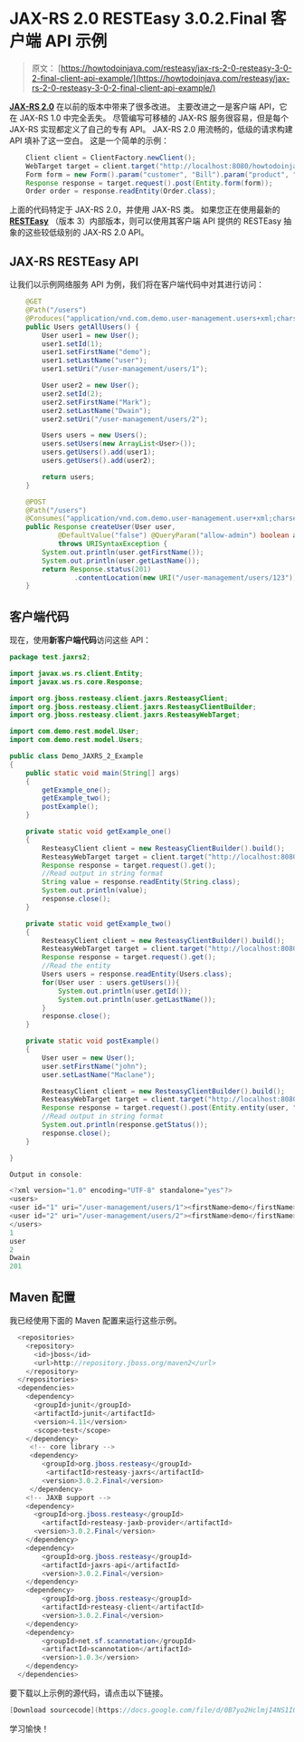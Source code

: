 # JAX-RS 2.0 RESTEasy 3.0.2.Final 客户端 API 示例

> 原文： [https://howtodoinjava.com/resteasy/jax-rs-2-0-resteasy-3-0-2-final-client-api-example/](https://howtodoinjava.com/resteasy/jax-rs-2-0-resteasy-3-0-2-final-client-api-example/)

[**JAX-RS 2.0**](//howtodoinjava.com/tag/jax-rs-2-0/ "jax-rs 2.0") 在以前的版本中带来了很多改进。 主要改进之一是客户端 API，它在 JAX-RS 1.0 中完全丢失。 尽管编写可移植的 JAX-RS 服务很容易，但是每个 JAX-RS 实现都定义了自己的专有 API。 JAX-RS 2.0 用流畅的，低级的请求构建 API 填补了这一空白。 这是一个简单的示例：

```java
	Client client = ClientFactory.newClient(); 
	WebTarget target = client.target("http://localhost:8080/howtodoinjava"); 
	Form form = new Form().param("customer", "Bill").param("product", "book"); 
	Response response = target.request().post(Entity.form(form)); 
	Order order = response.readEntity(Order.class); 

```

上面的代码特定于 JAX-RS 2.0，并使用 JAX-RS 类。 如果您正在使用最新的 [**RESTEasy**](//howtodoinjava.com/restful-web-service/ "RESTful Web services Tutorials") （版本 3）内部版本，则可以使用其客户端 API 提供的 RESTEasy 抽象的这些较低级别的 JAX-RS 2.0 API。

## JAX-RS RESTEasy API

让我们以示例网络服务 API 为例，我们将在客户端代码中对其进行访问：

```java
	@GET
	@Path("/users")
	@Produces("application/vnd.com.demo.user-management.users+xml;charset=UTF-8;version=1")
	public Users getAllUsers() {
		User user1 = new User();
		user1.setId(1);
		user1.setFirstName("demo");
		user1.setLastName("user");
		user1.setUri("/user-management/users/1");

		User user2 = new User();
		user2.setId(2);
		user2.setFirstName("Mark");
		user2.setLastName("Dwain");
		user2.setUri("/user-management/users/2");

		Users users = new Users();
		users.setUsers(new ArrayList<User>());
		users.getUsers().add(user1);
		users.getUsers().add(user2);

		return users;
	}

	@POST
	@Path("/users")
	@Consumes("application/vnd.com.demo.user-management.user+xml;charset=UTF-8;version=1")
	public Response createUser(User user,
			@DefaultValue("false") @QueryParam("allow-admin") boolean allowAdmin)
			throws URISyntaxException {
		System.out.println(user.getFirstName());
		System.out.println(user.getLastName());
		return Response.status(201)
				.contentLocation(new URI("/user-management/users/123")).build();
	}

```

## 客户端代码

现在，使用**新客户端代码**访问这些 API：

```java
package test.jaxrs2;

import javax.ws.rs.client.Entity;
import javax.ws.rs.core.Response;

import org.jboss.resteasy.client.jaxrs.ResteasyClient;
import org.jboss.resteasy.client.jaxrs.ResteasyClientBuilder;
import org.jboss.resteasy.client.jaxrs.ResteasyWebTarget;

import com.demo.rest.model.User;
import com.demo.rest.model.Users;

public class Demo_JAXRS_2_Example 
{
	public static void main(String[] args) 
	{
		getExample_one();
		getExample_two();
		postExample();
	}

	private static void getExample_one() 
	{
		ResteasyClient client = new ResteasyClientBuilder().build();
        ResteasyWebTarget target = client.target("http://localhost:8080/RESTEasyApplication/user-management/users");
        Response response = target.request().get();
        //Read output in string format
        String value = response.readEntity(String.class);
        System.out.println(value);
        response.close();  
	}

	private static void getExample_two()
	{
		ResteasyClient client = new ResteasyClientBuilder().build();
        ResteasyWebTarget target = client.target("http://localhost:8080/RESTEasyApplication/user-management/users");
        Response response = target.request().get();
        //Read the entity
        Users users = response.readEntity(Users.class);
        for(User user : users.getUsers()){
        	System.out.println(user.getId());
        	System.out.println(user.getLastName());
        }
        response.close();  
	}

	private static void postExample() 
	{
		User user = new User();
		user.setFirstName("john");
		user.setLastName("Maclane");

		ResteasyClient client = new ResteasyClientBuilder().build();
        ResteasyWebTarget target = client.target("http://localhost:8080/RESTEasyApplication/user-management/users");
        Response response = target.request().post(Entity.entity(user, "application/vnd.com.demo.user-management.user+xml;charset=UTF-8;version=1"));
        //Read output in string format
        System.out.println(response.getStatus());
        response.close();  
	}

}

Output in console:

<?xml version="1.0" encoding="UTF-8" standalone="yes"?>
<users>
<user id="1" uri="/user-management/users/1"><firstName>demo</firstName><lastName>user</lastName></user>
<user id="2" uri="/user-management/users/2"><firstName>demo</firstName><lastName>user</lastName></user>
</users>
1
user
2
Dwain
201

```

## Maven 配置

我已经使用下面的 Maven 配置来运行这些示例。

```java
  <repositories>
	<repository>
	  <id>jboss</id>
	  <url>http://repository.jboss.org/maven2</url>
	</repository>
  </repositories>
  <dependencies>
    <dependency>
      <groupId>junit</groupId>
      <artifactId>junit</artifactId>
      <version>4.11</version>
      <scope>test</scope>
    </dependency>
     <!-- core library -->
	 <dependency>
	    <groupId>org.jboss.resteasy</groupId>
	     <artifactId>resteasy-jaxrs</artifactId>
	    <version>3.0.2.Final</version>
	 </dependency>
	<!-- JAXB support -->
	<dependency>
	  <groupId>org.jboss.resteasy</groupId>
	    <artifactId>resteasy-jaxb-provider</artifactId>
	  <version>3.0.2.Final</version>
	</dependency>
	<dependency>
	    <groupId>org.jboss.resteasy</groupId>
	    <artifactId>jaxrs-api</artifactId>
	    <version>3.0.2.Final</version>
	</dependency>
	<dependency>
		<groupId>org.jboss.resteasy</groupId>
		<artifactId>resteasy-client</artifactId>
		<version>3.0.2.Final</version>
	</dependency>
	<dependency>
	    <groupId>net.sf.scannotation</groupId>
	    <artifactId>scannotation</artifactId>
	    <version>1.0.3</version>
	</dependency>
  </dependencies>

```

要下载以上示例的源代码，请点击以下链接。

```java
[Download sourcecode](https://docs.google.com/file/d/0B7yo2HclmjI4NS1IQUZLUjI1Q0U/edit?usp=sharing "jax-rs 2.0 resteasy client code swource code")
```

学习愉快！